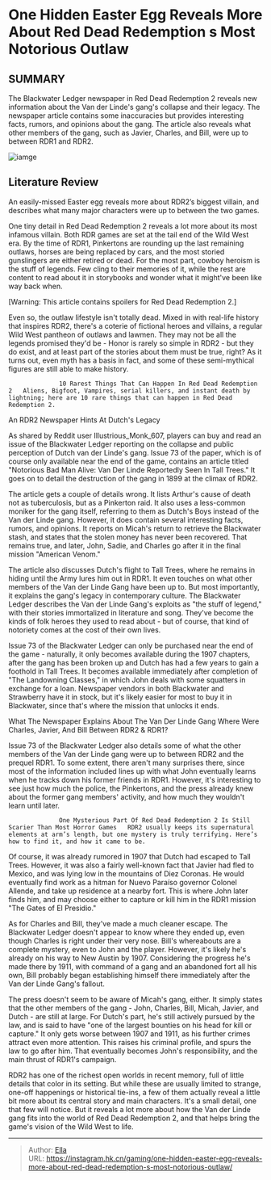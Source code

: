 # One Hidden Easter Egg Reveals More About Red Dead Redemption s Most Notorious Outlaw


## SUMMARY 



  The Blackwater Ledger newspaper in Red Dead Redemption 2 reveals new information about the Van der Linde&#39;s gang&#39;s collapse and their legacy.   The newspaper article contains some inaccuracies but provides interesting facts, rumors, and opinions about the gang.   The article also reveals what other members of the gang, such as Javier, Charles, and Bill, were up to between RDR1 and RDR2.  

![iamge](https://static1.srcdn.com/wordpress/wp-content/uploads/2024/01/dutch-van-der-linde-hosea-matthews-and-arthur-morgan-from-red-dead-redemption-2.jpg)

## Literature Review

An easily-missed Easter egg reveals more about RDR2’s biggest villain, and describes what many major characters were up to between the two games.




One tiny detail in Red Dead Redemption 2 reveals a lot more about its most infamous villain. Both RDR games are set at the tail end of the Wild West era. By the time of RDR1, Pinkertons are rounding up the last remaining outlaws, horses are being replaced by cars, and the most storied gunslingers are either retired or dead. For the most part, cowboy heroism is the stuff of legends. Few cling to their memories of it, while the rest are content to read about it in storybooks and wonder what it might&#39;ve been like way back when.




[Warning: This article contains spoilers for Red Dead Redemption 2.]

Even so, the outlaw lifestyle isn&#39;t totally dead. Mixed in with real-life history that inspires RDR2, there&#39;s a coterie of fictional heroes and villains, a regular Wild West pantheon of outlaws and lawmen. They may not be all the legends promised they&#39;d be - Honor is rarely so simple in RDR2 - but they do exist, and at least part of the stories about them must be true, right? As it turns out, even myth has a basis in fact, and some of these semi-mythical figures are still able to make history.

                  10 Rarest Things That Can Happen In Red Dead Redemption 2   Aliens, Bigfoot, Vampires, serial killers, and instant death by lightning; here are 10 rare things that can happen in Red Dead Redemption 2.   


 An RDR2 Newspaper Hints At Dutch&#39;s Legacy 
          




As shared by Reddit user Illustrious_Monk_607, players can buy and read an issue of the Blackwater Ledger reporting on the collapse and public perception of Dutch van der Linde&#39;s gang. Issue 73 of the paper, which is of course only available near the end of the game, contains an article titled &#34;Notorious Bad Man Alive: Van Der Linde Reportedly Seen In Tall Trees.&#34; It goes on to detail the destruction of the gang in 1899 at the climax of RDR2.


 

The article gets a couple of details wrong. It lists Arthur&#39;s cause of death not as tuberculosis, but as a Pinkerton raid. It also uses a less-common moniker for the gang itself, referring to them as Dutch&#39;s Boys instead of the Van der Linde gang. However, it does contain several interesting facts, rumors, and opinions. It reports on Micah&#39;s return to retrieve the Blackwater stash, and states that the stolen money has never been recovered. That remains true, and later, John, Sadie, and Charles go after it in the final mission &#34;American Venom.&#34;




The article also discusses Dutch&#39;s flight to Tall Trees, where he remains in hiding until the Army lures him out in RDR1. It even touches on what other members of the Van der Linde Gang have been up to. But most importantly, it explains the gang&#39;s legacy in contemporary culture. The Blackwater Ledger describes the Van der Linde Gang&#39;s exploits as &#34;the stuff of legend,&#34; with their stories immortalized in literature and song. They&#39;ve become the kinds of folk heroes they used to read about - but of course, that kind of notoriety comes at the cost of their own lives.

Issue 73 of the Blackwater Ledger can only be purchased near the end of the game - naturally, it only becomes available during the 1907 chapters, after the gang has been broken up and Dutch has had a few years to gain a foothold in Tall Trees. It becomes available immediately after completion of &#34;The Landowning Classes,&#34; in which John deals with some squatters in exchange for a loan. Newspaper vendors in both Blackwater and Strawberry have it in stock, but it&#39;s likely easier for most to buy it in Blackwater, since that&#39;s where the mission that unlocks it ends.






 What The Newspaper Explains About The Van Der Linde Gang 
Where Were Charles, Javier, And Bill Between RDR2 &amp; RDR1?
         

Issue 73 of the Blackwater Ledger also details some of what the other members of the Van der Linde gang were up to between RDR2 and the prequel RDR1. To some extent, there aren&#39;t many surprises there, since most of the information included lines up with what John eventually learns when he tracks down his former friends in RDR1. However, it&#39;s interesting to see just how much the police, the Pinkertons, and the press already knew about the former gang members&#39; activity, and how much they wouldn&#39;t learn until later.

                  One Mysterious Part Of Red Dead Redemption 2 Is Still Scarier Than Most Horror Games   RDR2 usually keeps its supernatural elements at arm’s length, but one mystery is truly terrifying. Here’s how to find it, and how it came to be.   




Of course, it was already rumored in 1907 that Dutch had escaped to Tall Trees. However, it was also a fairly well-known fact that Javier had fled to Mexico, and was lying low in the mountains of Diez Coronas. He would eventually find work as a hitman for Nuevo Paraíso governor Colonel Allende, and take up residence at a nearby fort. This is where John later finds him, and may choose either to capture or kill him in the RDR1 mission &#34;The Gates of El Presidio.&#34;

As for Charles and Bill, they&#39;ve made a much cleaner escape. The Blackwater Ledger doesn&#39;t appear to know where they ended up, even though Charles is right under their very nose. Bill&#39;s whereabouts are a complete mystery, even to John and the player. However, it&#39;s likely he&#39;s already on his way to New Austin by 1907. Considering the progress he&#39;s made there by 1911, with command of a gang and an abandoned fort all his own, Bill probably began establishing himself there immediately after the Van der Linde Gang&#39;s fallout.




The press doesn&#39;t seem to be aware of Micah&#39;s gang, either. It simply states that the other members of the gang - John, Charles, Bill, Micah, Javier, and Dutch - are still at large. For Dutch&#39;s part, he&#39;s still actively pursued by the law, and is said to have &#34;one of the largest bounties on his head for kill or capture.&#34; It only gets worse between 1907 and 1911, as his further crimes attract even more attention. This raises his criminal profile, and spurs the law to go after him. That eventually becomes John&#39;s responsibility, and the main thrust of RDR1&#39;s campaign.

RDR2 has one of the richest open worlds in recent memory, full of little details that color in its setting. But while these are usually limited to strange, one-off happenings or historical tie-ins, a few of them actually reveal a little bit more about its central story and main characters. It&#39;s a small detail, one that few will notice. But it reveals a lot more about how the Van der Linde gang fits into the world of Red Dead Redemption 2, and that helps bring the game&#39;s vision of the Wild West to life.






---

> Author: [Ella](https://instagram.hk.cn/)  
> URL: https://instagram.hk.cn/gaming/one-hidden-easter-egg-reveals-more-about-red-dead-redemption-s-most-notorious-outlaw/  

